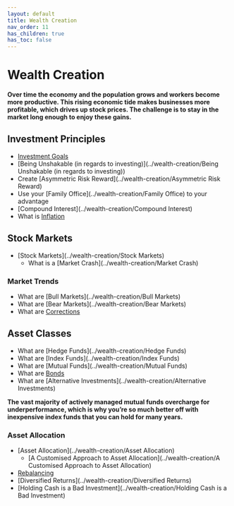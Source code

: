 ```yaml
---
layout: default
title: Wealth Creation
nav_order: 11
has_children: true
has_toc: false
---
```


# Wealth Creation
**Over time the economy and the population grows and workers become more productive. This rising economic tide makes businesses more profitable, which drives up stock prices. The challenge is to stay in the market long enough to enjoy these gains.**

## Investment Principles
- [Investment Goals](../wealth-creation/investment-goals)
- [Being Unshakable (in regards to investing)](../wealth-creation/Being Unshakable (in regards to investing))
- Create [Asymmetric Risk Reward](../wealth-creation/Asymmetric Risk Reward)
- Use your [Family Office](../wealth-creation/Family Office) to your advantage
- [Compound Interest](../wealth-creation/Compound Interest)
- What is [Inflation](../wealth-creation/Inflation)

## Stock Markets
- [Stock Markets](../wealth-creation/Stock Markets)
	- What is a [Market Crash](../wealth-creation/Market Crash)

### Market Trends
- What are [Bull Markets](../wealth-creation/Bull Markets)
- What are [Bear Markets](../wealth-creation/Bear Markets)
- What are [Corrections](../wealth-creation/Corrections)
	
## Asset Classes
- What are [Hedge Funds](../wealth-creation/Hedge Funds)
- What are [Index Funds](../wealth-creation/Index Funds)
- What are [Mutual Funds](../wealth-creation/Mutual Funds)
- What are [Bonds](../wealth-creation/Bonds)
- What are [Alternative Investments](../wealth-creation/Alternative Investments)

**The vast majority of actively managed mutual funds overcharge for underperformance, which is why you’re so much better off with inexpensive index funds that you can hold for many years.**
	
### Asset Allocation
- [Asset Allocation](../wealth-creation/Asset Allocation)
	- [A Customised Approach to Asset Allocation](../wealth-creation/A Customised Approach to Asset Allocation)
- [Rebalancing](../wealth-creation/rebalancing)
- [Diversified Returns](../wealth-creation/Diversified Returns)
- [Holding Cash is a Bad Investment](../wealth-creation/Holding Cash is a Bad Investment)




